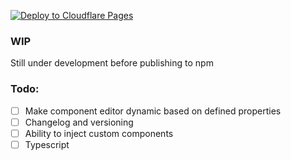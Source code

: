 [![Deploy to Cloudflare Pages](https://github.com/moalamri/svelte-form-builder/actions/workflows/publish.yml/badge.svg)](https://github.com/moalamri/svelte-form-builder/actions/workflows/publish.yml)

### WIP
Still under development before publishing to npm

### Todo:
- [ ] Make component editor dynamic based on defined properties
- [ ] Changelog and versioning
- [ ] Ability to inject custom components
- [ ] Typescript
